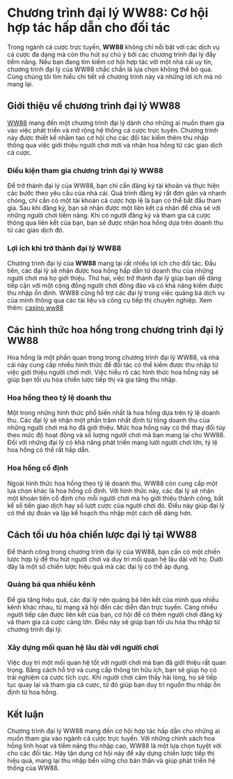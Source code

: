 <h1>Chương trình đại lý WW88: Cơ hội hợp tác hấp dẫn cho đối tác</h1>

<p>Trong ngành cá cược trực tuyến, <strong>WW88</strong> không chỉ nổi bật với các dịch vụ cá cược đa dạng mà còn thu hút sự chú ý bởi các chương trình đại lý đầy tiềm năng. Nếu bạn đang tìm kiếm cơ hội hợp tác với một nhà cái uy tín, chương trình đại lý của WW88 chắc chắn là lựa chọn không thể bỏ qua. Cùng chúng tôi tìm hiểu chi tiết về chương trình này và những lợi ích mà nó mang lại.</p>

<h2>Giới thiệu về chương trình đại lý WW88</h2>

<p><a href="https://ww886.pro/">WW88</a> mang đến một chương trình đại lý dành cho những ai muốn tham gia vào việc phát triển và mở rộng hệ thống cá cược trực tuyến. Chương trình này được thiết kế nhằm tạo cơ hội cho các đối tác kiếm thêm thu nhập thông qua việc giới thiệu người chơi mới và nhận hoa hồng từ các giao dịch cá cược.</p>

<h3>Điều kiện tham gia chương trình đại lý WW88</h3>

<p>Để trở thành đại lý của WW88, bạn chỉ cần đăng ký tài khoản và thực hiện các bước theo yêu cầu của nhà cái. Quá trình đăng ký rất đơn giản và nhanh chóng, chỉ cần có một tài khoản cá cược hợp lệ là bạn có thể bắt đầu tham gia. Sau khi đăng ký, bạn sẽ nhận được một liên kết cá nhân để chia sẻ với những người chơi tiềm năng. Khi có người đăng ký và tham gia cá cược thông qua liên kết của bạn, bạn sẽ được nhận hoa hồng dựa trên doanh thu từ các giao dịch đó.</p>

<h3>Lợi ích khi trở thành đại lý WW88</h3>

<p>Chương trình đại lý của <strong>WW88</strong> mang lại rất nhiều lợi ích cho đối tác. Đầu tiên, các đại lý sẽ nhận được hoa hồng hấp dẫn từ doanh thu của những người chơi mà họ giới thiệu. Thứ hai, việc trở thành đại lý giúp bạn dễ dàng tiếp cận với một cộng đồng người chơi đông đảo và có khả năng kiếm được thu nhập ổn định. WW88 cũng hỗ trợ các đại lý trong việc quảng bá dịch vụ của mình thông qua các tài liệu và công cụ tiếp thị chuyên nghiệp.&nbsp;Xem thêm:&nbsp;<a href="https://ww886.pro/casino-ww88">casino ww88</a></p>

<h2>Các hình thức hoa hồng trong chương trình đại lý WW88</h2>

<p>Hoa hồng là một phần quan trọng trong chương trình đại lý WW88, và nhà cái này cung cấp nhiều hình thức để đối tác có thể kiếm được thu nhập từ việc giới thiệu người chơi mới. Việc hiểu rõ các hình thức hoa hồng này sẽ giúp bạn tối ưu hóa chiến lược tiếp thị và gia tăng thu nhập.</p>

<h3>Hoa hồng theo tỷ lệ doanh thu</h3>

<p>Một trong những hình thức phổ biến nhất là hoa hồng dựa trên tỷ lệ doanh thu. Các đại lý sẽ nhận một phần trăm nhất định từ tổng doanh thu của những người chơi mà họ đã giới thiệu. Mức hoa hồng này có thể thay đổi tùy theo mức độ hoạt động và số lượng người chơi mà bạn mang lại cho WW88. Đối với những đại lý có khả năng phát triển mạng lưới người chơi lớn, tỷ lệ hoa hồng có thể rất hấp dẫn.</p>

<h3>Hoa hồng cố định</h3>

<p>Ngoài hình thức hoa hồng theo tỷ lệ doanh thu, WW88 còn cung cấp một lựa chọn khác là hoa hồng cố định. Với hình thức này, các đại lý sẽ nhận một khoản tiền cố định cho mỗi người chơi mà họ giới thiệu thành công, bất kể số tiền giao dịch hay số lượt cược của người chơi đó. Điều này giúp đại lý có thể dự đoán và lập kế hoạch thu nhập một cách dễ dàng hơn.</p>

<h2>Cách tối ưu hóa chiến lược đại lý tại WW88</h2>

<p>Để thành công trong chương trình đại lý của WW88, bạn cần có một chiến lược hợp lý để thu hút người chơi và duy trì mối quan hệ lâu dài với họ. Dưới đây là một số chiến lược hiệu quả mà các đại lý có thể áp dụng.</p>

<h3>Quảng bá qua nhiều kênh</h3>

<p>Để gia tăng hiệu quả, các đại lý nên quảng bá liên kết của mình qua nhiều kênh khác nhau, từ mạng xã hội đến các diễn đàn trực tuyến. Càng nhiều người tiếp cận được liên kết của bạn, cơ hội để có thêm người chơi đăng ký và tham gia cá cược càng lớn. Điều này sẽ giúp bạn tối ưu hóa thu nhập từ chương trình đại lý.</p>

<h3>Xây dựng mối quan hệ lâu dài với người chơi</h3>

<p>Việc duy trì một mối quan hệ tốt với người chơi mà bạn đã giới thiệu rất quan trọng. Bằng cách hỗ trợ và cung cấp thông tin hữu ích, bạn sẽ giúp họ có trải nghiệm cá cược tích cực. Khi người chơi cảm thấy hài lòng, họ sẽ tiếp tục quay lại và tham gia cá cược, từ đó giúp bạn duy trì nguồn thu nhập ổn định từ hoa hồng.</p>

<h2>Kết luận</h2>

<p>Chương trình đại lý WW88 mang đến cơ hội hợp tác hấp dẫn cho những ai muốn tham gia vào ngành cá cược trực tuyến. Với những chính sách hoa hồng linh hoạt và tiềm năng thu nhập cao, WW88 là một lựa chọn tuyệt vời cho các đối tác. Hãy tận dụng cơ hội này để xây dựng chiến lược tiếp thị hiệu quả, mang lại thu nhập bền vững cho bản thân và giúp phát triển hệ thống của WW88.</p>
